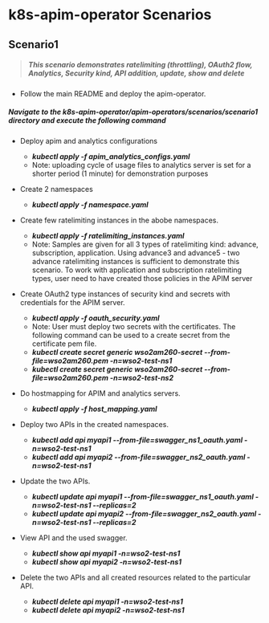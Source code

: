 # k8s-apim-operator Scenarios

## Scenario1

> ##### This scenario demonstrates ratelimiting (throttling), OAuth2 flow, Analytics, Security kind, API addition, update, show and delete

- Follow the main README and deploy the apim-operator.
 
##### Navigate to the k8s-apim-operator/apim-operators/scenarios/scenario1 directory and execute the following command

- Deploy apim and analytics configurations
    - ***kubectl apply -f apim_analytics_configs.yaml***
    - Note: uploading cycle of usage files to analytics server is set for a shorter period (1 minute) for demonstration purposes

- Create 2 namespaces <br /> 
    - ***kubectl apply -f namespace.yaml***

- Create few ratelimiting instances in the abobe namespaces. <br /> 
    - ***kubectl apply -f ratelimiting_instances.yaml***
    - Note: Samples are given for all 3 types of ratelimiting kind: advance, subscription, application. Using advance3 and advance5 - two advance ratelimiting instances is sufficient to demonstrate this scenario. To work with application and subscription ratelimiting types, user need to have created those policies in the APIM server

- Create OAuth2 type instances of security kind and secrets with credentials for the APIM server. <br />
    - ***kubectl apply -f oauth_security.yaml***
    - Note: User must deploy two secrets with the certificates. The following command can be used to a create secret from the certificate pem file.
    - ***kubectl create secret generic wso2am260-secret --from-file=wso2am260.pem -n=wso2-test-ns1***
    - ***kubectl create secret generic wso2am260-secret --from-file=wso2am260.pem -n=wso2-test-ns2***

- Do hostmapping for APIM and analytics servers.  <br />
    - ***kubectl apply -f host_mapping.yaml***

- Deploy two APIs in the created namespaces.  <br />
    - ***kubectl add api myapi1 --from-file=swagger_ns1_oauth.yaml -n=wso2-test-ns1***
    - ***kubectl add api myapi2 --from-file=swagger_ns2_oauth.yaml -n=wso2-test-ns1***

- Update the two APIs.  <br />
    - ***kubectl update api myapi1 --from-file=swagger_ns1_oauth.yaml -n=wso2-test-ns1 --replicas=2***
    - ***kubectl update api myapi2 --from-file=swagger_ns2_oauth.yaml -n=wso2-test-ns1 --replicas=2***

- View API and the used swagger.  <br />
    - ***kubectl show api myapi1 -n=wso2-test-ns1***
    - ***kubectl show api myapi2 -n=wso2-test-ns1***

- Delete the two APIs and all created resources related to the particular API.  <br />
    - ***kubectl delete api myapi1 -n=wso2-test-ns1***
    - ***kubectl delete api myapi2 -n=wso2-test-ns1***